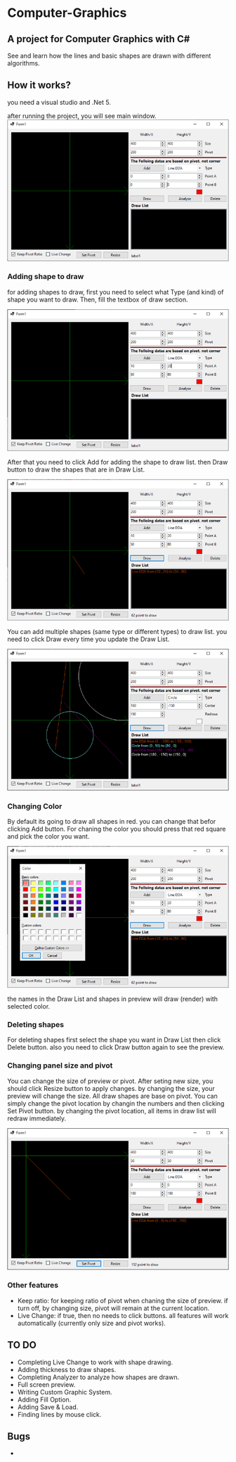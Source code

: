 # Computer-Graphics

## A project for Computer Graphics with C#

See and learn how the lines and basic shapes are drawn with different algorithms.

## How it works?

you need a visual studio and .Net 5.

after running the project, you will see main window.
![main window](/Demo/MainWindow.png)

### Adding shape to draw
for adding shapes to draw, first you need to select what Type (and kind) of shape you want to draw.
Then, fill the textbox of draw section.

![Write Point](/Demo/WritePoint.png)

After that you need to click Add for adding the shape to draw list. then Draw button to draw the shapes that are in Draw List.

![Adding point and draw](/Demo/AddPoint%20and%20Draw.png)

You can add multiple shapes (same type or different types) to draw list. you need to click Draw every time you update the Draw List.

![Multiple Shapes](/Demo/Drawing%20Multiple%20Shapes.png)

### Changing Color
By default its going to draw all shapes in red. you can change that befor clicking Add button.
For chaning the color you should press that red square and pick the color you want.

![Color selecting](/Demo/Changing%20Color.png)

the names in the Draw List and shapes in preview will draw (render) with selected color.

### Deleting shapes
For deleting shapes first select the shape you want in Draw List then click Delete button. also you need to click Draw button again to see the preview.

### Changing panel size and pivot
You can change the size of preview or pivot. After seting new size, you should click Resize button to apply changes. by changing the size, your preview will change the size.
All draw shapes are base on pivot. You can simply change the pivot location by changin the numbers and then clicking Set Pivot button. by changing the pivot location, all items in draw list will redraw immediately.

![Changin pivot](/Demo/Changing%20Pivot.png)

### Other features
- Keep ratio: for keeping ratio of pivot when chaning the size of preview. if turn off, by changing size, pivot will remain at the current location.
- Live Change: if true, then no needs to click buttons. all features will work automatically (currently only size and pivot works).

## TO DO
- Completing Live Change to work with shape drawing.
- Adding thickness to draw shapes.
- Completing Analyzer to analyze how shapes are drawn.
- Full screen preview.
- Writing Custom Graphic System.
- Adding Fill Option.
- Adding Save & Load.
- Finding lines by mouse click.

## Bugs
- 
